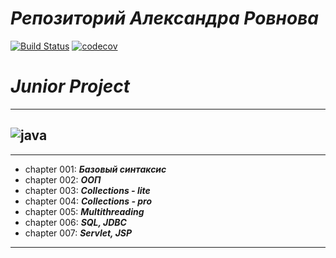# ***Репозиторий Александра Ровнова***
[![Build Status](https://travis-ci.org/asrovnov/java-start.svg?branch=master)](https://travis-ci.org/asrovnov/java-start)
[![codecov](https://codecov.io/gh/asrovnov/java-start/branch/master/graph/badge.svg)](https://codecov.io/gh/asrovnov/java-start)

# ***Junior Project***

---
![java](https://user-images.githubusercontent.com/28740150/40380952-19ed350a-5e03-11e8-9b85-ae1d94988fe5.jpg)
---

---
* chapter 001: ***Базовый синтаксис***
* chapter 002: ***ООП*** 
* chapter 003: ***Collections - lite***
* chapter 004: ***Collections - pro***
* chapter 005: ***Multithreading***
* chapter 006: ***SQL, JDBC***
* chapter 007: ***Servlet, JSP***
---